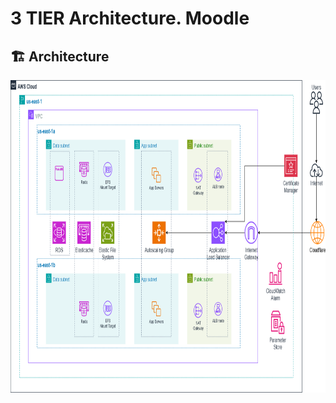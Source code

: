 # 3 TIER Architecture. Moodle

## 🏗️ Architecture

<img width="800" height="500" alt="image" src="https://github.com/lfvaldezit/terraform-moodle-3tier/blob/main/image.png" />